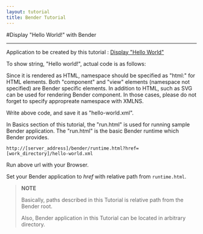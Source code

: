 ```yaml
---
layout: tutorial
title: Bender Tutorial
---
```

#Display "Hello World!" with Bender

-----
Application to be created by this tutorial : [Display "Hello World"](../../dom/runtime.html?href=../docs/tutorial/hello-world.xml)

To show string, "Hello world!", actual code is as follows:


<blockquote class="code">
</blockquote>
<script src="../../flexo.js">
</script>
<script>
flexo.ez_xhr("hello-world.xml", { responsType: "text" }, function (req) {
  document.querySelector("blockquote").appendChild(flexo.$pre(req.response));
});
</script>

Since it is rendered as HTML, namespace should be specified as "html:" for HTML elements.
Both "component" and "view" elements (namespace not specified) are Bender specific elements.
In addition to HTML, such as SVG can be used for rendering Bender component. In those cases, please do not forget to specify appropreate namespace with XMLNS.

<!--
For more information about Bender element, please refer [API reference](../reference/reference.html).
-->

Write above code, and save it as "hello-world.xml".

In Basics section of this tutorial, the "run.html" is used for
running sample Bender application.
The "run.html" is the basic Bender runtime which Bender provides.

    http://[server_address]/bender/runtime.html?href=[work_directory]/hello-world.xml

Run above url with your Browser.

Set your Bender application to *href* with relative path from `runtime.html`.

> __NOTE__
>
> Basically, paths described in this Tutorial is relative path
> from the Bender root.
>
> Also, Bender application in this Tutorial can be located in arbitrary
> directory.

